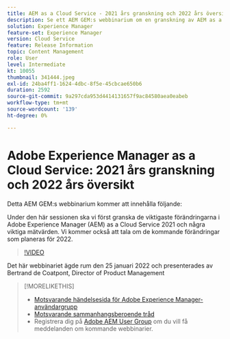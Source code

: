 ```yaml
---
title: AEM as a Cloud Service - 2021 års granskning och 2022 års översikt
description: Se ett AEM GEM:s webbinarium om en granskning av AEM as a Cloud Service 2021. Få även en översikt över vad som finns i butik för 2022.
solution: Experience Manager
feature-set: Experience Manager
version: Cloud Service
feature: Release Information
topic: Content Management
role: User
level: Intermediate
kt: 10055
thumbnail: 341444.jpeg
exl-id: 24ba4ff1-1624-4dbc-8f5e-45cbcae650b6
duration: 2592
source-git-commit: 9a297cda953d4414131657f9ac84580aea0eabeb
workflow-type: tm+mt
source-wordcount: '139'
ht-degree: 0%

---
```


# Adobe Experience Manager as a Cloud Service: 2021 års granskning och 2022 års översikt

Detta AEM GEM:s webbinarium kommer att innehålla följande:

Under den här sessionen ska vi först granska de viktigaste förändringarna i Adobe Experience Manager (AEM) as a Cloud Service 2021 och några viktiga mätvärden. Vi kommer också att tala om de kommande förändringar som planeras för 2022.

>[!VIDEO](https://video.tv.adobe.com/v/341444/?quality=12&learn=on)

Det här webbinariet ägde rum den 25 januari 2022 och presenterades av Bertrand de Coatpont, Director of Product Management

>[!MORELIKETHIS]
>
>* [Motsvarande händelsesida för Adobe Experience Manager-användargrupp](https://experienceleaguecommunities.adobe.com/t5/adobe-experience-manager-blogs/aem-gems-adobe-experience-manager-aem-as-a-cloud-service-2021/ba-p/437266)
>* [Motsvarande sammanhangsberoende tråd](https://adobe.ly/3rqbSOz)
>* Registrera dig på [Adobe AEM User Group](https://aem-augs.adobe.com/) om du vill få meddelanden om kommande webbinarier.
